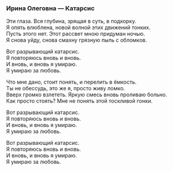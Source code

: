 ### Ирина Олеговна — Катарсис  

Эти глаза. Вся глубина, зрящая в суть, в подкорку.  
Я опять влюблена, новой волной этих движений тонких.  
Пусть этого нет. Этот рассвет мною придуман ночью.  
Я снова уйду, снова смахну грязную пыль с обломков.  

Вот разрывающий катарсис.  
Я повторяюсь вновь и вновь.  
И вновь, и вновь я умираю.  
Я умираю за любовь.  

Что мне дано, стоит понять, и перелить в ёмкость.  
Ты не обессудь, это же я, просто живу ломко.  
Вверх громко взлететь. Яркую смесь вновь проливаю больно.  
Как просто стоять? Мне не понять этой тоскливой гонки.  

Вот разрывающий катарсис.  
Я повторяюсь вновь и вновь.  
И вновь, и вновь я умираю.  
Я умираю за любовь.  

Вот разрывающий катарсис.  
Я повторяюсь вновь и вновь.  
И вновь, и вновь я умираю.  
Я умираю за любовь.  

